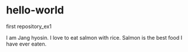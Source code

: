 # hello-world
first repository_ex1

I am Jang hyosin. I love to eat salmon with rice.
Salmon is the best food I have ever eaten.
